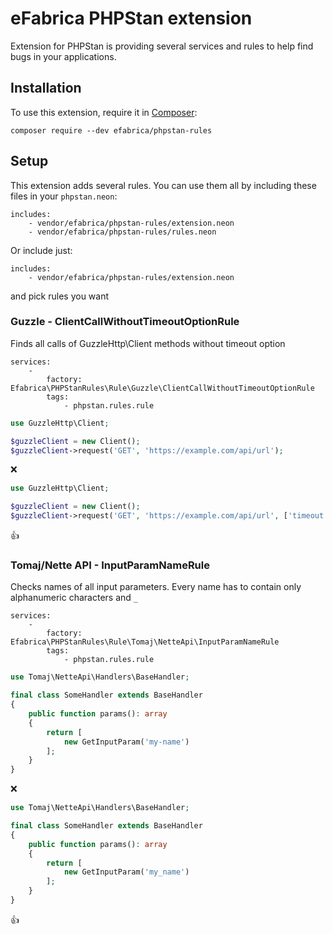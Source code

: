 # eFabrica PHPStan extension
Extension for PHPStan is providing several services and rules to help find bugs in your applications.

## Installation

To use this extension, require it in [Composer](https://getcomposer.org/):

```
composer require --dev efabrica/phpstan-rules
```

## Setup

This extension adds several rules. You can use them all by including these files in your `phpstan.neon`:
```neon
includes:
    - vendor/efabrica/phpstan-rules/extension.neon
    - vendor/efabrica/phpstan-rules/rules.neon
```

Or include just:
```neon
includes:
    - vendor/efabrica/phpstan-rules/extension.neon
```
and pick rules you want

### Guzzle - ClientCallWithoutTimeoutOptionRule
Finds all calls of GuzzleHttp\Client methods without timeout option
```neon
services:
    -
        factory: Efabrica\PHPStanRules\Rule\Guzzle\ClientCallWithoutTimeoutOptionRule
        tags:
            - phpstan.rules.rule
```

```php
use GuzzleHttp\Client;

$guzzleClient = new Client();
$guzzleClient->request('GET', 'https://example.com/api/url');
```
:x:

```php
use GuzzleHttp\Client;

$guzzleClient = new Client();
$guzzleClient->request('GET', 'https://example.com/api/url', ['timeout' => 3]);
```
:+1:

### Tomaj/Nette API - InputParamNameRule
Checks names of all input parameters. Every name has to contain only alphanumeric characters and `_`
```neon
services:  
    -
        factory: Efabrica\PHPStanRules\Rule\Tomaj\NetteApi\InputParamNameRule
        tags:
            - phpstan.rules.rule
```

```php
use Tomaj\NetteApi\Handlers\BaseHandler;

final class SomeHandler extends BaseHandler
{
    public function params(): array
    {
        return [
            new GetInputParam('my-name')
        ];
    }
}
```
:x:

```php
use Tomaj\NetteApi\Handlers\BaseHandler;

final class SomeHandler extends BaseHandler
{
    public function params(): array
    {
        return [
            new GetInputParam('my_name')
        ];
    }
}
```
:+1:
